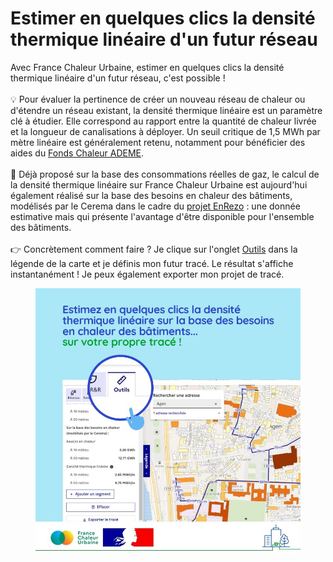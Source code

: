 # Estimer en quelques clics la densité thermique linéaire d'un futur réseau

Avec France Chaleur Urbaine, estimer en quelques clics la densité thermique linéaire d'un futur réseau, c'est possible !\
\
💡 Pour évaluer la pertinence de créer un nouveau réseau de chaleur ou d'étendre un réseau existant, la densité thermique linéaire est un paramètre clé à étudier. Elle correspond au rapport entre la quantité de chaleur livrée et la longueur de canalisations à déployer. Un seuil critique de 1,5 MWh par mètre linéaire est généralement retenu, notamment pour bénéficier des aides du [Fonds Chaleur ADEME](https://fondschaleur.ademe.fr/).\
\
🔧 Déjà proposé sur la base des consommations réelles de gaz, le calcul de la densité thermique linéaire sur France Chaleur Urbaine est aujourd'hui également réalisé sur la base des besoins en chaleur des bâtiments, modélisés par le Cerema dans le cadre du [projet EnRezo](https://reseaux-chaleur.cerema.fr/espace-documentaire/enrezo) : une donnée estimative mais qui présente l'avantage d'être disponible pour l'ensemble des bâtiments.\
\
👉 Concrètement comment faire ? Je clique sur l'onglet [Outils](/carte?tabId=outils) dans la légende de la carte et je définis mon futur tracé. Le résultat s'affiche instantanément ! Je peux également exporter mon projet de tracé.

<figure><img src=".gitbook/assets/FCU_densite-thermique.jpg" alt=""><figcaption></figcaption></figure>
